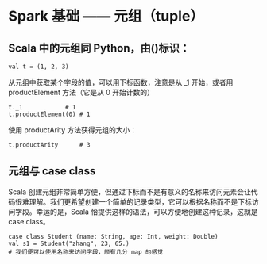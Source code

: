 # Spark 基础 —— 元组（tuple）

## Scala 中的元组同 Python，由()标识：

```
val t = (1, 2, 3)
```

从元组中获取某个字段的值，可以用下标函数，注意是从 _1 开始，或者用 productElement 方法（它是从 0 开始计数的）

```
t._1            # 1
t.productElement(0) # 1
```

使用 productArity 方法获得元组的大小：

```
t.productArity      # 3
```

## 元组与 case class

Scala 创建元组非常简单方便，但通过下标而不是有意义的名称来访问元素会让代码很难理解。我们更希望创建一个简单的记录类型，它可以根据名称而不是下标访问字段。幸运的是，Scala 恰提供这样的语法，可以方便地创建这种记录，这就是 case class。

```
case class Student (name: String, age: Int, weight: Double)
val s1 = Student("zhang", 23, 65.)
# 我们便可以使用名称来访问字段，颇有几分 map 的感觉
```
